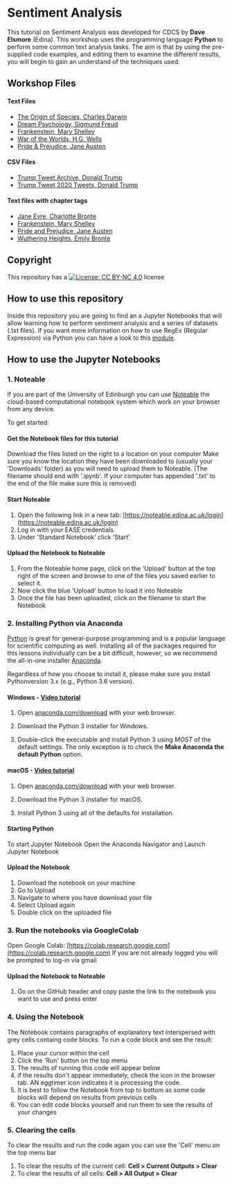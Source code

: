 # Sentiment Analysis

This tutorial on Sentiment Analysis was developed for CDCS by **Dave Elsmore** (Edina). 
This workshop uses the programming language **Python** to perform some common text analysis  tasks. The aim is that by using the pre-supplied code examples, and editing them to examine the different results, you will begin to gain an understand of the techniques used. 
## Workshop Files

#### Text Files
- [The Origin of Species, Charles Darwin]()
- [Dream Psychology, Sigmund Freud]()
- [Frankenstein, Mary Shelley]()
- [War of the Worlds, H.G. Wells]()
- [Pride & Prejudice, Jane Austen]()

#### CSV Files
- [Trump Tweet Archive, Donald Trump]()
- [Trump Tweet 2020 Tweets, Donald Trump]()

#### Text files with chapter tags
- [Jane Eyre, Charlotte Bronte]()
- [Frankenstein, Mary Shelley]()
- [Pride and Prejudice, Jane Austen]()
- [Wuthering Heights, Emily Bronte]()

## Copyright

This repository has a [![License: CC BY-NC 4.0](https://licensebuttons.net/l/by-nc/4.0/80x15.png)](https://creativecommons.org/licenses/by-nc/4.0/) license

## How to use this repository

Inside this repository you are going to find an a Jupyter Notebooks that will allow learning how to perform sentiment analysis and a series of datasets (.txt files).
If you want more information on how to use RegEx (Regular Expression) via Python you can have a look to this [module](https://www.w3schools.com/python/python_regex.asp).

## How to use the Jupyter Notebooks

### 1. Noteable

If you are part of the University of Edinburgh you can use [Noteable](https://noteable.edina.ac.uk/) the cloud-based computational notebook system which work on your browser from any device.

To get started:

#### Get the Notebook files for this tutorial
Download the files listed on the right to a location on your computer
Make sure you know the location they have been downloaded to (usually your 'Downloads' folder) as you will need to upload them to Noteable. (The filename should end with '.ipynb'. If your computer has appended '.txt' to the end of the file make sure this is removed)
#### Start Noteable
1.  Open the following link in a new tab:  [https://noteable.edina.ac.uk/login](https://noteable.edina.ac.uk/login)
2.  Log in with your EASE credentials
3.  Under 'Standard Notebook' click 'Start'
#### Upload the Notebook to Noteable
1.  From the Noteable home page, click on the 'Upload' button at the top right of the screen and browse to one of the files you saved earlier to select it.
2.  Now click the blue 'Upload' button to load it into Noteable
3.  Once the file has been uploaded, click on the filename to start the Notebook


### 2. Installing Python via Anaconda

[Python][python] is great for general-purpose programming and is a popular language for scientific computing as well. Installing all of the packages required for this lessons individually can be a bit difficult, however, so we recommend the all-in-one installer [Anaconda][anaconda].

Regardless of how you choose to install it, please make sure you install Pythonversion 3.x (e.g., Python 3.6 version). 

#### Windows - [Video tutorial][video-windows]

1. Open [anaconda.com/download][anaconda-dl] with your web browser.

2. Download the Python 3 installer for Windows.

3. Double-click the executable and install Python 3 using _MOST_ of the default settings. The only exception is to check the **Make Anaconda the default Python** option.

#### macOS - [Video tutorial][video-mac]

1. Open [anaconda.com/download][anaconda-dl] with your web browser.

2. Download the Python 3 installer for macOS.

3. Install Python 3 using all of the defaults for installation.

#### Starting Python
To start Jupyter Notebook Open the Anaconda Navigator and Launch Jupyter Notebook
#### Upload the Notebook
1. Download the notebook on your machine
2. Go to Upload
3. Navigate to where you have download your file
4. Select Upload again
5. Double click on the uploaded file 

[anaconda]: https://www.anaconda.com/distribution
[anaconda-dl]: https://www.anaconda.com/download/
[python]: https://python.org
[jupyter]: https://jupyter.org/index.html
[jupyter-install]: https://jupyter.org/install.html
[video-mac]: https://www.youtube.com/watch?v=TcSAln46u9U
[video-windows]: https://www.youtube.com/watch?v=xxQ0mzZ8UvA

### 3. Run the notebooks via GoogleColab

Open Google Colab: [https://colab.research.google.com](https://colab.research.google.com)
If you are not already logged you will be prompted to log-in via gmail
#### Upload the Notebook to Noteable
1. Go on the GitHub header and copy paste the link to the notebook you want to use and press enter

### 4. Using the Notebook
The Notebook contains paragraphs of explanatory text interspersed with grey cells containg code blocks. To run a code block and see the result:

1.  Place your cursor within the cell
2.  Click the 'Run' button on the top menu
4.  The results of running this code will appear below
5.  if the results don't appear immediately, check the icon in the browser tab. AN eggtimer icon indicates it is processing the code.
6.  It is best to follow the Notebook from top to bottom as some code blocks will depend on results from previous cells
7.  You can edit code blocks yourself and run them to see the results of your changes
### 5. Clearing the cells
To clear the results and run the code again you can use the 'Cell' menu on the top menu bar

1.  To clear the results of the current cell:  **Cell > Current Outputs > Clear**
2.  To clear the results of all cells:  **Cell > All Output > Clear**
